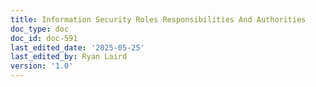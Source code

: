 ```yaml
---
title: Information Security Roles Responsibilities And Authorities
doc_type: doc
doc_id: doc-591
last_edited_date: '2025-05-25'
last_edited_by: Ryan Laird
version: '1.0'
---
```



